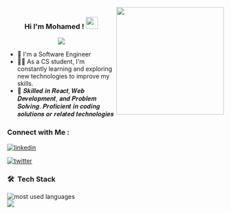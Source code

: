 
<img width="250" align="right" src="https://c.tenor.com/_DOBjnGspYAAAAAM/code-coding.gif">

<h3 align="center">
  Hi I'm Mohamed !
  <img src="https://media.giphy.com/media/hvRJCLFzcasrR4ia7z/giphy.gif" width="28">
</h3>

<!-- Typing SVG by DenverCoder1 - https://github.com/DenverCoder1/readme-typing-svg -->
<p align="center">
  <a href="https://github.com/DenverCoder1/readme-typing-svg"><img src="https://readme-typing-svg.herokuapp.com/?lines=BackEnd%20developer;Always%20learning%20new%20technologies&font=Fira%20Code&center=true&width=440&height=45&color=f75c7e&vCenter=true&size=22"></a>
</p> 

- 🏢 I'm a Software Engineer
- 👨‍💻 As a CS student, I'm constantly learning and exploring new technologies to improve my skills.
- 💬 𝑺𝒌𝒊𝒍𝒍𝒆𝒅 𝒊𝒏 𝑹𝒆𝒂𝒄𝒕, 𝑾𝒆𝒃 𝑫𝒆𝒗𝒆𝒍𝒐𝒑𝒎𝒆𝒏𝒕, 𝒂𝒏𝒅 𝑷𝒓𝒐𝒃𝒍𝒆𝒎 𝑺𝒐𝒍𝒗𝒊𝒏𝒈. 𝑷𝒓𝒐𝒇𝒊𝒄𝒊𝒆𝒏𝒕 𝒊𝒏 𝒄𝒐𝒅𝒊𝒏𝒈 𝒔𝒐𝒍𝒖𝒕𝒊𝒐𝒏𝒔 𝒐𝒓 𝒓𝒆𝒍𝒂𝒕𝒆𝒅 𝒕𝒆𝒄𝒉𝒏𝒐𝒍𝒐𝒈𝒊𝒆𝒔




### Connect with Me :
[![linkedin](https://img.shields.io/badge/linkedin-0A66C2?style=for-the-badge&logo=linkedin&logoColor=white)]((https://www.linkedin.com/in/mohamed-anwer-75318828b/)]([https://www.linkedin.com/in/mohamed-anwer-75318828b/]))

[![twitter](https://img.shields.io/badge/twitter-1DA1F2?style=for-the-badge&logo=twitter&logoColor=white)]()


### 🛠 &nbsp;Tech Stack





<img align="left" src="https://github-readme-stats.vercel.app/api/top-langs?username=shahdsaber&show_icons=true&locale=en&layout=compact&theme=radical" alt="most used languages" />
<br>
<a href="https://komarev.com/ghpvc/?username=Muhvmd8&style=for-the-badge">
    <img src="https://komarev.com/ghpvc/?username=Muhvmd8&style=for-the-badge">
</a>
